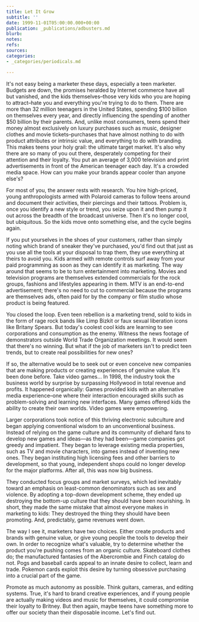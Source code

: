 ```yaml
---
title: Let It Grow
subtitle: ''
date: 1999-11-01T05:00:00.000+00:00
publication: _publications/adbusters.md
blurb: 
notes: 
refs: 
sources: 
categories:
- _categories/periodicals.md

---
```

It's not easy being a marketer these days, especially a teen marketer. Budgets are down, the promises heralded by Internet commerce have all but vanished, and the kids themselves–those very kids who you are hoping to attract–hate you and everything you're trying to do to them. There are more than 32 million teenagers in the United States, spending $100 billion on themselves every year, and directly influencing the spending of another $50 billion by their parents. And, unlike most consumers, teens spend their money almost exclusively on luxury purchases such as music, designer clothes and movie tickets–purchases that have almost nothing to do with product attributes or intrinsic value, and everything to do with branding. This makes teens your holy grail: the ultimate target market. It's also why there are so many of you out there, desperately competing for their attention and their loyalty. You put an average of 3,000 television and print advertisements in front of the American teenager each day. It's a crowded media space. How can you make your brands appear cooler than anyone else's?

For most of you, the answer rests with research. You hire high-priced, young anthropologists armed with Polaroid cameras to follow teens around and document their activities, their piercings and their tattoos. Problem is, once you identify a new style or trend, you seize upon it and then pump it out across the breadth of the broadcast universe. Then it's no longer cool, but ubiquitous. So the kids move onto something else, and the cycle begins again.

If you put yourselves in the shoes of your customers, rather than simply noting which brand of sneaker they've purchased, you'd find out that just as you use all the tools at your disposal to trap them, they use everything at theirs to avoid you. Kids armed with remote controls surf away from your paid programming as soon as they can identify it as marketing. The way around that seems to be to turn entertainment into marketing. Movies and television programs are themselves extended commercials for the rock groups, fashions and lifestyles appearing in them. MTV is an end-to-end advertisement; there's no need to cut to commercial because the programs are themselves ads, often paid for by the company or film studio whose product is being featured.

You closed the loop. Even teen rebellion is a marketing trend, sold to kids in the form of rage rock bands like Limp Bizkit or faux sexual liberation icons like Britany Spears. But today's coolest cool kids are learning to see corporations and consumption as the enemy. Witness the news footage of demonstrators outside World Trade Organization meetings. It would seem that there's no winning. But what if the job of marketers isn't to predict teen trends, but to create real possibilities for new ones?

If so, the alternative would be to seek out or even conceive new companies that are making products or creating experiences of genuine value. It's been done before. Take video games... In 1998, the industry took the business world by surprise by surpassing Hollywood in total revenue and profits. It happened organically: Games provided kids with an alternative media experience–one where their interaction encouraged skills such as problem-solving and learning new interfaces. Many games offered kids the ability to create their own worlds. Video games were empowering.

Larger corporations took notice of this thriving electronic subculture and began applying conventional wisdom to an unconventional business. Instead of relying on the game culture and its community of diehard fans to develop new games and ideas—as they had been—game companies got greedy and impatient. They began to leverage existing media properties, such as TV and movie characters, into games instead of inventing new ones. They began instituting high licensing fees and other barriers to development, so that young, independent shops could no longer develop for the major platforms. After all, this was now big business.

They conducted focus groups and market surveys, which led inevitably toward an emphasis on least-common denominators such as sex and violence. By adopting a top-down development scheme, they ended up destroying the bottom-up culture that they should have been nourishing. In short, they made the same mistake that almost everyone makes in marketing to kids: They destroyed the thing they should have been promoting. And, predictably, game revenues went down.

The way I see it, marketers have two choices. Either create products and brands with genuine value, or give young people the tools to develop their own. In order to recognize what's valuable, try to determine whether the product you're pushing comes from an organic culture. Skateboard clothes do; the manufactured fantasies of the Abercrombie and Finch catalog do not. Pogs and baseball cards appeal to an innate desire to collect, learn and trade. Pokemon cards exploit this desire by turning obsessive purchasing into a crucial part of the game.

Promote as much autonomy as possible. Think guitars, cameras, and editing systems. True, it's hard to brand creative experiences, and if young people are actually making videos and music for themselves, it could compromise their loyalty to Britney. But then again, maybe teens have something more to offer our society than their disposable income. Let's find out.